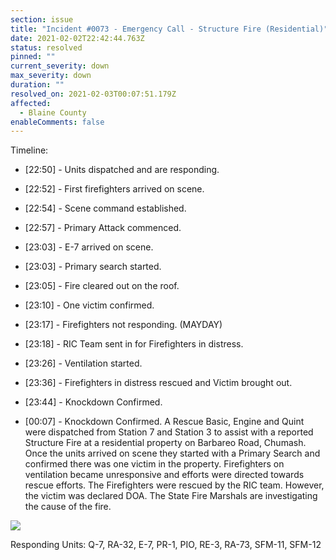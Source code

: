 ```yaml
---
section: issue
title: "Incident #0073 - Emergency Call - Structure Fire (Residential)"
date: 2021-02-02T22:42:44.763Z
status: resolved
pinned: ""
current_severity: down
max_severity: down
duration: ""
resolved_on: 2021-02-03T00:07:51.179Z
affected:
  - Blaine County
enableComments: false
---
```

Timeline:

* \[22:50] - Units dispatched and are responding.
* \[22:52] - First firefighters arrived on scene.
* \[22:54] - Scene command established.
* \[22:57] - Primary Attack commenced.
* \[23:03] - E-7 arrived on scene.
* \[23:03] - Primary search started.

* \[23:05] - Fire cleared out on the roof.
* \[23:10] - One victim confirmed.

* \[23:17] - Firefighters not responding. (MAYDAY)
* \[23:18] - RIC Team sent in for Firefighters in distress.
* \[23:26] - Ventilation started.
* \[23:36] - Firefighters in distress rescued and Victim brought out.
* \[23:44] - Knockdown Confirmed.
* \[00:07] - Knockdown Confirmed.
A Rescue Basic, Engine and Quint were dispatched from Station 7 and Station 3 to assist with a reported Structure Fire at a residential property on Barbareo Road, Chumash. Once the units arrived on scene they started with a Primary Search and confirmed there was one victim in the property. Firefighters on ventilation became unresponsive and efforts were directed towards rescue efforts. The Firefighters were rescued by the RIC team. However, the victim was declared DOA. The State Fire Marshals are investigating the cause of the fire.

![](https://i.imgur.com/7RhauIp.png)

Responding Units: Q-7, RA-32, E-7, PR-1, PIO, RE-3, RA-73, SFM-11, SFM-12
